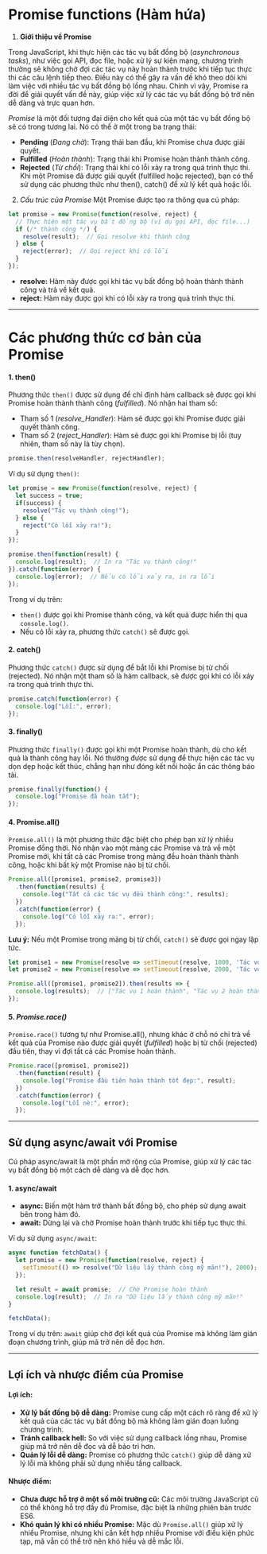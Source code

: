 # Promise functions (Hàm hứa)

1. **Giới thiệu về Promise**

Trong JavaScript, khi thực hiện các tác vụ bất đồng bộ (*asynchronous tasks*), như việc gọi API, đọc file, hoặc xử lý sự kiện mạng, chương trình thường sẽ không chờ đợi các tác vụ này hoàn thành trước khi tiếp tục thực thi các câu lệnh tiếp theo. Điều này có thể gây ra vấn đề khó theo dõi khi làm việc với nhiều tác vụ bất đồng bộ lồng nhau. Chính vì vậy, Promise ra đời để giải quyết vấn đề này, giúp việc xử lý các tác vụ bất đồng bộ trở nên dễ dàng và trực quan hơn.

*Promise* là một đối tượng đại diện cho kết quả của một tác vụ bất đồng bộ sẽ có trong tương lai. Nó có thể ở một trong ba trạng thái:
- **Pending** (*Đang chờ*): Trạng thái ban đầu, khi Promise chưa được giải quyết.
- **Fulfilled** (*Hoàn thành*): Trạng thái khi Promise hoàn thành thành công.
- **Rejected** (*Từ chối*): Trạng thái khi có lỗi xảy ra trong quá trình thực thi.
Khi một Promise đã được giải quyết (fulfilled hoặc rejected), bạn có thể sử dụng các phương thức như then(), catch() để xử lý kết quả hoặc lỗi.

2. *Cấu trúc của Promise*
Một Promise được tạo ra thông qua cú pháp:

``` Javascript
let promise = new Promise(function(resolve, reject) {
  // Thực hiện một tác vụ bất đồng bộ (ví dụ gọi API, đọc file...)
  if (/* thành công */) {
    resolve(result);  // Gọi resolve khi thành công
  } else {
    reject(error);  // Gọi reject khi có lỗi
  }
});
```

- **resolve:** Hàm này được gọi khi tác vụ bất đồng bộ hoàn thành thành công và trả về kết quả.
- **reject:** Hàm này được gọi khi có lỗi xảy ra trong quá trình thực thi.

---

# Các phương thức cơ bản của Promise

#### 1. **then()**

Phương thức `then()` được sử dụng để chỉ định hàm callback sẽ được gọi khi Promise hoàn thành thành công (*fulfilled*). Nó nhận hai tham số:

- Tham số 1 (*resolve_Handler*): Hàm sẽ được gọi khi Promise được giải quyết thành công.
- Tham số 2 (*reject_Handler*): Hàm sẽ được gọi khi Promise bị lỗi (tuy nhiên, tham số này là tùy chọn).

```Javascript
promise.then(resolveHandler, rejectHandler);
```

Ví dụ sử dụng ```then()```:

``` Javascript
let promise = new Promise(function(resolve, reject) {
  let success = true;
  if(success) {
    resolve("Tác vụ thành công!");
  } else {
    reject("Có lỗi xảy ra!");
  }
});

promise.then(function(result) {
  console.log(result);  // In ra "Tác vụ thành công!"
}).catch(function(error) {
  console.log(error);  // Nếu có lỗi xảy ra, in ra lỗi
});
```

Trong ví dụ trên:
- ```then()``` được gọi khi Promise thành công, và kết quả được hiển thị qua `console.log()`.
- Nếu có lỗi xảy ra, phương thức `catch()` sẽ được gọi.

#### 2. **catch()**

Phương thức `catch()` được sử dụng để bắt lỗi khi Promise bị từ chối (rejected). Nó nhận một tham số là hàm callback, sẽ được gọi khi có lỗi xảy ra trong quá trình thực thi.

```Javascript
promise.catch(function(error) {
  console.log("Lỗi:", error);
});
```

#### 3. **finally()**

Phương thức `finally()` được gọi khi một Promise hoàn thành, dù cho kết quả là thành công hay lỗi. Nó thường được sử dụng để thực hiện các tác vụ dọn dẹp hoặc kết thúc, chẳng hạn như đóng kết nối hoặc ẩn các thông báo tải.

```Javascript
promise.finally(function() {
  console.log("Promise đã hoàn tất");
});
```

#### 4. **Promise.all()**

`Promise.all()` là một phương thức đặc biệt cho phép bạn xử lý nhiều Promise đồng thời. Nó nhận vào một mảng các Promise và trả về một Promise mới, khi tất cả các Promise trong mảng đều hoàn thành thành công, hoặc khi bất kỳ một Promise nào bị từ chối.

```Javascript
Promise.all([promise1, promise2, promise3])
  .then(function(results) {
    console.log("Tất cả các tác vụ đều thành công:", results);
  })
  .catch(function(error) {
    console.log("Có lỗi xảy ra:", error);
  });
```

**Lưu ý:** Nếu một Promise trong mảng bị từ chối, `catch()` sẽ được gọi ngay lập tức.

```javascript
let promise1 = new Promise(resolve => setTimeout(resolve, 1000, 'Tác vụ 1 hoàn thành'));
let promise2 = new Promise(resolve => setTimeout(resolve, 2000, 'Tác vụ 2 hoàn thành'));

Promise.all([promise1, promise2]).then(results => {
  console.log(results);  // ["Tác vụ 1 hoàn thành", "Tác vụ 2 hoàn thành"]
});
```

#### 5. *Promise.race()*

`Promise.race()` tương tự như Promise.all(), nhưng khác ở chỗ nó chỉ trả về kết quả của Promise nào được giải quyết (*fulfilled*) hoặc bị từ chối (rejected) đầu tiên, thay vì đợi tất cả các Promise hoàn thành.

```javascript
Promise.race([promise1, promise2])
  .then(function(result) {
    console.log("Promise đầu tiên hoàn thành tốt đẹp:", result);
  })
  .catch(function(error) {
    console.log("Lỗi nè:", error);
  });
```

---

## Sử dụng async/await với Promise

Cú pháp async/await là một phần mở rộng của Promise, giúp xử lý các tác vụ bất đồng bộ một cách dễ dàng và dễ đọc hơn.

#### 1. **async/await**
- **async:** Biến một hàm trở thành bất đồng bộ, cho phép sử dụng await bên trong hàm đó.
- **await:** Dừng lại và chờ Promise hoàn thành trước khi tiếp tục thực thi.

Ví dụ sử dụng `async/await`:

```javascript
async function fetchData() {
  let promise = new Promise(function(resolve, reject) {
    setTimeout(() => resolve("Dữ liệu lấy thành công mỹ mãn!"), 2000);
  });

  let result = await promise;  // Chờ Promise hoàn thành
  console.log(result);  // In ra "Dữ liệu lấy thành công mỹ mãn!"
}

fetchData();
```

Trong ví dụ trên: `await` giúp chờ đợi kết quả của Promise mà không làm gián đoạn chương trình, giúp mã trở nên dễ đọc hơn.

---

## Lợi ích và nhược điểm của Promise
#### **Lợi ích:**

- **Xử lý bất đồng bộ dễ dàng:** Promise cung cấp một cách rõ ràng để xử lý kết quả của các tác vụ bất đồng bộ mà không làm gián đoạn luồng chương trình.
- **Tránh callback hell:** So với việc sử dụng callback lồng nhau, Promise giúp mã trở nên dễ đọc và dễ bảo trì hơn.
- **Quản lý lỗi dễ dàng:** Promise có phương thức `catch()` giúp dễ dàng xử lý lỗi mà không phải sử dụng nhiều tầng callback.
#### **Nhược điểm:**

- **Chưa được hỗ trợ ở một số môi trường cũ:** Các môi trường JavaScript cũ có thể không hỗ trợ đầy đủ Promise, đặc biệt là những phiên bản trước ES6.
- **Khó quản lý khi có nhiều Promise:** Mặc dù `Promise.all()` giúp xử lý nhiều Promise, nhưng khi cần kết hợp nhiều Promise với điều kiện phức tạp, mã vẫn có thể trở nên khó hiểu và dễ mắc lỗi.
